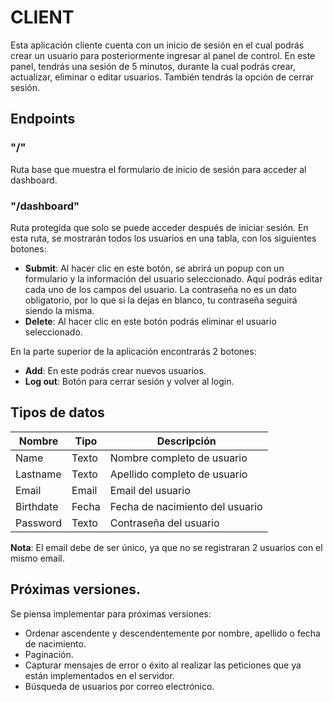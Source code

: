 # CLIENT
Esta aplicación cliente cuenta con un inicio de sesión en el cual podrás crear un usuario para posteriormente ingresar al panel de control. 
En este panel, tendrás una sesión de 5 minutos, durante la cual podrás crear, actualizar, eliminar o editar usuarios. 
También tendrás la opción de cerrar sesión.

## Endpoints

### "/" 
Ruta base que muestra el formulario de inicio de sesión para acceder al dashboard.

### "/dashboard"
Ruta protegida que solo se puede acceder después de iniciar sesión. En esta ruta, se mostrarán todos los usuarios en una tabla, 
con los siguientes botones:
- **Submit**: Al hacer clic en este botón, se abrirá un popup con un formulario y la información 
del usuario seleccionado. Aquí podrás editar cada uno de los campos del usuario. La contraseña no es un dato obligatorio, 
por lo que si la dejas en blanco, tu contraseña seguirá siendo la misma.
- **Delete**: Al hacer clic en este botón podrás eliminar el usuario seleccionado.

En la parte superior de la aplicación encontrarás 2 botones:
- **Add**: En este podrás crear nuevos usuarios.
-  **Log out**: Botón para cerrar sesión y volver al login.

## Tipos de datos

| Nombre | Tipo | Descripción |
|----------|----------|----------|
| Name    | Texto  | Nombre completo de usuario |
| Lastname    | Texto   | Apellido completo de usuario   |
| Email | Email   | Email del usuario |
| Birthdate | Fecha   | Fecha de nacimiento del usuario |
| Password | Texto   | Contraseña del usuario |

**Nota**: El email debe de ser único, ya que no se registraran 2 usuarios con el mismo email.
## Próximas versiones.
Se piensa implementar para próximas versiones:
- Ordenar ascendente y descendentemente por nombre, apellido o fecha de nacimiento.
- Paginación.
- Capturar mensajes de error o éxito al realizar las peticiones que ya están implementados en el servidor.
- Búsqueda de usuarios por correo electrónico.
